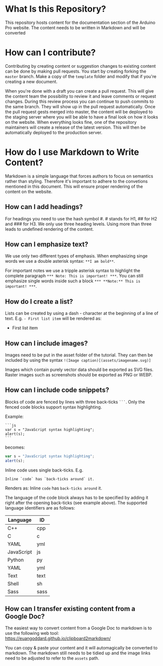 # What Is this Repository?

This repository hosts content for the documentation section of the Arduino Pro website. The content needs to be written in Markdown and will be converted 

# How can I contribute?

Contributing by creating content or suggestion changes to existing content can be done by making pull requests. You start by creating forking the `master` branch. Make a copy of the `template` folder and modify that if you're creating a new document.

When you're done with a draft you can create a pull request. This will give the content team the possibility to review it and leave comments or request changes. During this review process you can continue to push commits to the same branch. They will show up in the pull request automatically. Once the pull request gests merged into master, the content will be deployed to the staging server where you will be able to have a final look on how it looks on the website. When everything looks fine, one of the repository maintainers will create a release of the latest version. This will then be automatically deployed to the production server.



# How do I use Markdown to Write Content?

Markdown is a simple language that forces authors to focus on semantics rather than styling. Therefore it's important to adhere to the convetions mentioned in this document. This will ensure proper rendering of the content on the website.

## How can I add headings?

For headings you need to use the hash symbol #. # stands for H1, ## for H2 and ### for H3. We only use three heading levels. Using more than three leads to undefined rendering of the content.

## How can I emphasize text?

We use only two different types of emphasis. When emphasizing singe words we use a double asterisk syntax: `**I am bold**`.

For important notes we use a tripple asterisk syntax to highlight the complete paragraph `*** Note: This is important! ***`. You can still emphasize single words inside such a block `*** **Note:** This is important! ***`.

## How do I create a list?

Lists can be created by using a dash - character at the beginning of a line of text. E.g. `- First list item` will be rendered as:

- First list item

## How can I include images?

Images need to be put in the asset folder of the tutorial. They can then be included by using the syntax `!(Image caption)[(assets/imagename.svg)]`

Images which contain purely vector data should be exported as SVG files. Raster images such as screenshots should be exported as PNG or WEBP.

## How can I include code snippets?
Blocks of code are fenced by lines with three back-ticks <code>```</code>. Only the fenced code blocks support syntax highlighting. 

Example:

    ```js
    var s = "JavaScript syntax highlighting";
    alert(s);
    ```

becomes:

```javascript
var s = "JavaScript syntax highlighting";
alert(s);
```

Inline code uses single back-ticks. E.g.

```no-highlight
Inline `code` has `back-ticks around` it.
```
Renders as: Inline `code` has `back-ticks around` it.

The language of the code block always has to be specified by adding it right after the opening back-ticks (see example above). The supported language identifiers are as follows:


| Language   | ID       |
| ---------- | -------- |
| C++        | cpp      |
| C          | c        |
| YAML       | yml      |
| JavaScript | js       |
| Python     | py       |
| YAML       | yml      |
| Text       | text     |
| Shell      | sh       |
| Sass       | sass     |

## How can I transfer existing content from a Google Doc?

The easiest way to convert content from a Google Doc to markdown is to use the following web tool: https://euangoddard.github.io/clipboard2markdown/

You can copy & paste your content and it will automagically be converted to markdown. The markdown still needs to be tidied up and the image links need to be adjusted to refer to the `assets` path.